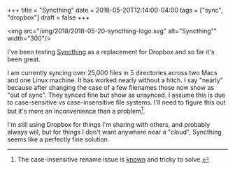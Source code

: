 +++
title = "Syncthing"
date = 2018-05-20T12:14:00-04:00
tags = ["sync", "dropbox"]
draft = false
+++

<img src="/img/2018/2018-05-20-syncthing-logo.svg" alt="Syncthing"" width="300"/>

I've been testing [Syncthing](https://syncthing.net/) as a replacement for Dropbox and so far it's been great.

I am currently syncing over 25,000 files in 5 directories across two Macs and one
Linux machine. It has worked nearly without a hitch. I say "nearly" because
after changing the case of a few filenames those now show as "out of sync". They
synced fine but show as unsynced. I assume this is due to case-sensitive vs
case-insensitive file systems. I'll need to figure this out but it's more an
inconvenience than a problem[^fn:1].

I'm still using Dropbox for things I'm sharing with others, and probably
always will, but for things I don't want anywhere near a "cloud", Syncthing
seems like a perfectly fine solution.

[^fn:1]: The case-insensitive rename issue is [known](https://github.com/syncthing/syncthing/issues/1787) and tricky to solve.
